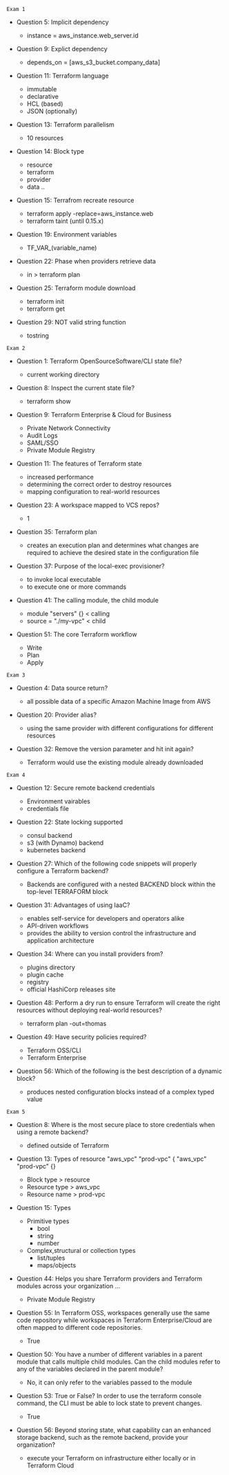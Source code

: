 ```Exam 1```

* Question 5: Implicit dependency
    * instance = aws_instance.web_server.id


* Question 9: Explict dependency
    * depends_on = [aws_s3_bucket.company_data]


* Question 11: Terraform language
    * immutable
    * declarative
    * HCL (based)
    * JSON (optionally)

* Question 13: Terraform parallelism
    * 10 resources

* Question 14: Block type
    * resource
    * terraform
    * provider
    * data ..

* Question 15: Terrafrom recreate resource
    * terraform apply -replace=aws_instance.web
    * terraform taint (until 0.15.x)

* Question 19: Environment variables
    * TF_VAR_(variable_name)

* Question 22: Phase when providers retrieve data
    * in > terraform plan

* Question 25: Terraform module download
    * terraform init
    * terraform get

* Question 29: NOT valid string function
    * tostring


```Exam 2```

* Question 1: Terraform OpenSourceSoftware/CLI state   file?
    * current working directory

* Question 8: Inspect the current state file?
    * terraform show

* Question 9: Terraform Enterprise & Cloud for Business
    * Private Network Connectivity
    * Audit Logs
    * SAML/SSO
    * Private Module Registry

* Question 11: The features of Terraform state
    * increased performance
    * determining the correct order to destroy resources
    * mapping configuration to real-world resources

* Question 23: A workspace mapped to VCS repos?
    * 1

* Question 35: Terraform plan
    * creates an execution plan and determines what changes are required to achieve the desired state in the configuration file

* Question 37: Purpose of the local-exec provisioner?
    * to invoke local executable
    * to execute one or more commands

* Question 41: The calling module, the child module
    * module "servers" {}   < calling
    * source = "./my-vpc"   < child

* Question 51: The core Terraform workflow
    * Write
    * Plan
    * Apply


```Exam 3```

* Question 4: Data source return?
    * all possible data of a specific Amazon Machine Image from AWS


* Question 20: Provider alias?
    * using the same provider with different configurations for different resources

* Question 32: Remove the version parameter and hit init again?
    * Terraform would use the existing module already downloaded

```Exam 4```
* Question 12: Secure remote backend credentials
    * Environment vairables
    * credentials file

* Question 22: State locking supported
    * consul backend
    * s3 (with Dynamo) backend
    * kubernetes backend

* Question 27: Which of the following code snippets will properly configure a Terraform backend?
    * Backends are configured with a nested BACKEND block within the top-level TERRAFORM block

* Question 31: Advantages of using IaaC?
    * enables self-service for developers and operators alike
    * API-driven workflows
    * provides the ability to version control the infrastructure and application architecture

* Question 34: Where can you install providers from?
    * plugins directory
    * plugin cache
    * registry
    * official HashiCorp releases site

* Question 48: Perform a dry run to ensure Terraform will create the right resources without deploying real-world resources?
    * terraform plan -out=thomas

* Question 49: Have security policies required?
    * Terraform OSS/CLI
    * Terraform Enterprise

* Question 56: Which of the following is the best description of a dynamic block?
    * produces nested configuration blocks instead of a complex typed value


```Exam 5```
* Question 8: Where is the most secure place to store credentials when using a remote backend?
    * defined outside of Terraform

* Question 13: Types of resource "aws_vpc" "prod-vpc" { "aws_vpc" "prod-vpc" {}
    * Block type > resource
    * Resource type > aws_vpc
    * Resource name  > prod-vpc

* Question 15: Types
    * Primitive types
        * bool
        * string
        * number
    * Complex,structural or collection types
        * list/tuples
        * maps/objects


* Question 44: Helps you share Terraform providers and Terraform modules across your organization ...
    * Private Module Registry


* Question 55: In Terraform OSS, workspaces generally use the same code repository while workspaces in Terraform Enterprise/Cloud are often mapped to different code repositories.
    * True

* Question 50: You have a number of different variables in a parent module that calls multiple child modules. Can the child modules refer to any of the variables declared in the parent module? 
    * No, it can only refer to the variables passed to the module

* Question 53: True or False? In order to use the terraform console command, the CLI must be able to lock state to prevent changes.
    * True

* Question 56: Beyond storing state, what capability can an enhanced storage backend, such as the remote backend, provide your organization?
    * execute your Terraform on infrastructure either locally or in Terraform Cloud